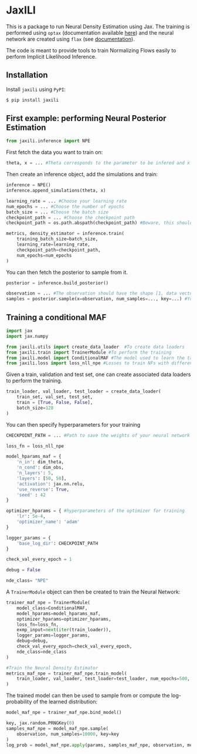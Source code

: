 # JaxILI

This is a package to run Neural Density Estimation using Jax. The training is performed using `optax` (documentation available [here](https://optax.readthedocs.io/en/latest/)) and the neural network are created using `flax` (see [documentation](https://flax.readthedocs.io/en/latest/)).

The code is meant to provide tools to train Normalizing Flows easily to perform Implicit Likelihood Inference.

## Installation

Install `jaxili` using `PyPI`:

```bash
$ pip install jaxili
```

## First example: performing Neural Posterior Estimation

```python
from jaxili.inference import NPE
```

First fetch the data you want to train on:

```python
theta, x = ... #Theta corresponds to the parameter to be infered and x to the simulator output given theta.
```

Then create an inference object, add the simulations and train:

```python
inference = NPE()
inference.append_simulations(theta, x)

learning_rate = ... #Choose your learning rate
num_epochs = ... #Choose the number of epochs
batch_size = ... #Choose the batch size
checkpoint_path = ... #Choose the checkpoint path
checkpoint_path = os.path.abspath(checkpoint_path) #Beware, this should be an absolute path.

metrics, density_estimator = inference.train(
    training_batch_size=batch_size,
    learning_rate=learning_rate,
    checkpoint_path=checkpoint_path,
    num_epochs=num_epochs
)
```

You can then fetch the posterior to sample from it.

```python
posterior = inference.build_posterior()

observation = ... #The observation should have the shape [1, data vector size].
samples = posterior.sample(x=observation, num_samples=..., key=...) #You have to give a PRNGKey and specify the number of samples.
```


## Training a conditional MAF

```python
import jax
import jax.numpy

from jaxili.utils import create_data_loader  #To create data loaders
from jaxili.train import TrainerModule #To perform the training
from jaxili.model import ConditionalMAF #The model used to learn the target distribution
from jaxili.loss import loss_nll_npe #Losses to train NFs with different configurations are provided
```

Given a train, validation and test set, one can create associated data loaders to perform the training.

```python
train_loader, val_loader, test_loader = create_data_loader(
    train_set, val_set, test_set,
    train = [True, False, False],
    batch_size=128
)
```

You can then specify hyperparameters for your training

```python
CHECKPOINT_PATH = ... #Path to save the weights of your neural network

loss_fn = loss_nll_npe

model_hparams_maf = {
    'n_in': dim_theta,
    'n_cond': dim_obs,
    'n_layers': 5,
    'layers': [50, 50],
    'activation': jax.nn.relu,
    'use_reverse': True,
    'seed' : 42
}

optimizer_hparams = { #hyperparameters of the optimizer for training
    'lr': 5e-4,
    'optimizer_name': 'adam'
}

logger_params = {
    'base_log_dir': CHECKPOINT_PATH
}

check_val_every_epoch = 1

debug = False

nde_class= "NPE"
```

A `TrainerModule` object can then be created to train the Neural Network:

```python
trainer_maf_npe = TrainerModule(
    model_class=ConditionalMAF,
    model_hparams=model_hparams_maf,
    optimizer_hparams=optimizer_hparams,
    loss_fn=loss_fn,
    exmp_input=next(iter(train_loader)),
    logger_params=logger_params,
    debug=debug,
    check_val_every_epoch=check_val_every_epoch,
    nde_class=nde_class    
)

#Train the Neural Density Estimator
metrics_maf_npe = trainer_maf_npe.train_model(
    train_loader, val_loader, test_loader=test_loader, num_epochs=500, patience=20
)
```
The trained model can then be used to sample from or compute the log-probability of the learned distribution:

```python
model_maf_npe = trainer_maf_npe.bind_model()

key, jax.random.PRNGKey(0)
samples_maf_npe = model_maf_npe.sample(
    observation, num_samples=10000, key=key
)
log_prob = model_maf_npe.apply(params, samples_maf_npe, observation, method="log_prob")
```